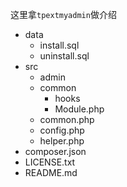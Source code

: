 这里拿`tpextmyadmin`做介绍
+ data
    + install.sql
    + uninstall.sql
+ src
    + admin
    + common
        + hooks
        + Module.php
    + common.php
    + config.php
    + helper.php
+ composer.json
+ LICENSE.txt
+ README.md